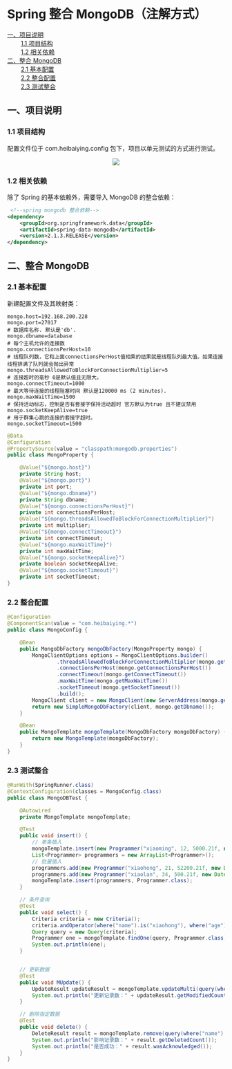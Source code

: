 # Spring 整合 MongoDB（注解方式）



<nav>
<a href="#一项目说明">一、项目说明</a><br/>
&nbsp;&nbsp;&nbsp;&nbsp;&nbsp;&nbsp;&nbsp;&nbsp;<a href="#11-项目结构">1.1 项目结构</a><br/>
&nbsp;&nbsp;&nbsp;&nbsp;&nbsp;&nbsp;&nbsp;&nbsp;<a href="#12-相关依赖">1.2 相关依赖</a><br/>
<a href="#二整合-MongoDB">二、整合 MongoDB</a><br/>
&nbsp;&nbsp;&nbsp;&nbsp;&nbsp;&nbsp;&nbsp;&nbsp;<a href="#21-基本配置">2.1 基本配置</a><br/>
&nbsp;&nbsp;&nbsp;&nbsp;&nbsp;&nbsp;&nbsp;&nbsp;<a href="#22-整合配置">2.2 整合配置</a><br/>
&nbsp;&nbsp;&nbsp;&nbsp;&nbsp;&nbsp;&nbsp;&nbsp;<a href="#23-测试整合">2.3 测试整合</a><br/>
</nav>

## 一、项目说明

### 1.1 项目结构

配置文件位于 com.heibaiying.config 包下，项目以单元测试的方式进行测试。

<div align="center"> <img src="https://github.com/heibaiying/spring-samples-for-all/blob/master/pictures/spring-mongodb-annotation.png"/> </div>


### 1.2 相关依赖

除了 Spring 的基本依赖外，需要导入 MongoDB 的整合依赖：

```xml
 <!--spring mongodb 整合依赖-->
<dependency>
    <groupId>org.springframework.data</groupId>
    <artifactId>spring-data-mongodb</artifactId>
    <version>2.1.3.RELEASE</version>
</dependency>
```



## 二、整合 MongoDB

### 2.1 基本配置

新建配置文件及其映射类：

```properties
mongo.host=192.168.200.228
mongo.port=27017
# 数据库名称. 默认是'db'.
mongo.dbname=database
# 每个主机允许的连接数
mongo.connectionsPerHost=10
# 线程队列数，它和上面connectionsPerHost值相乘的结果就是线程队列最大值。如果连接线程排满了队列就会抛出异常
mongo.threadsAllowedToBlockForConnectionMultiplier=5
# 连接超时的毫秒 0是默认值且无限大。
mongo.connectTimeout=1000
# 最大等待连接的线程阻塞时间 默认是120000 ms (2 minutes).
mongo.maxWaitTime=1500
# 保持活动标志，控制是否有套接字保持活动超时 官方默认为true 且不建议禁用
mongo.socketKeepAlive=true
# 用于群集心跳的连接的套接字超时。
mongo.socketTimeout=1500
```

```java
@Data
@Configuration
@PropertySource(value = "classpath:mongodb.properties")
public class MongoProperty {

    @Value("${mongo.host}")
    private String host;
    @Value("${mongo.port}")
    private int port;
    @Value("${mongo.dbname}")
    private String dbname;
    @Value("${mongo.connectionsPerHost}")
    private int connectionsPerHost;
    @Value("${mongo.threadsAllowedToBlockForConnectionMultiplier}")
    private int multiplier;
    @Value("${mongo.connectTimeout}")
    private int connectTimeout;
    @Value("${mongo.maxWaitTime}")
    private int maxWaitTime;
    @Value("${mongo.socketKeepAlive}")
    private boolean socketKeepAlive;
    @Value("${mongo.socketTimeout}")
    private int socketTimeout;
}
```

### 2.2 整合配置

```java
@Configuration
@ComponentScan(value = "com.heibaiying.*")
public class MongoConfig {

    @Bean
    public MongoDbFactory mongoDbFactory(MongoProperty mongo) {
        MongoClientOptions options = MongoClientOptions.builder()
                .threadsAllowedToBlockForConnectionMultiplier(mongo.getMultiplier())
                .connectionsPerHost(mongo.getConnectionsPerHost())
                .connectTimeout(mongo.getConnectTimeout())
                .maxWaitTime(mongo.getMaxWaitTime())
                .socketTimeout(mongo.getSocketTimeout())
                .build();
        MongoClient client = new MongoClient(new ServerAddress(mongo.getHost(), mongo.getPort()), options);
        return new SimpleMongoDbFactory(client, mongo.getDbname());
    }

    @Bean
    public MongoTemplate mongoTemplate(MongoDbFactory mongoDbFactory) {
        return new MongoTemplate(mongoDbFactory);
    }
}
```

### 2.3 测试整合

```java
@RunWith(SpringRunner.class)
@ContextConfiguration(classes = MongoConfig.class)
public class MongoDBTest {

    @Autowired
    private MongoTemplate mongoTemplate;

    @Test
    public void insert() {
        // 单条插入
        mongoTemplate.insert(new Programmer("xiaoming", 12, 5000.21f, new Date()));
        List<Programmer> programmers = new ArrayList<Programmer>();
        // 批量插入
        programmers.add(new Programmer("xiaohong", 21, 52200.21f, new Date()));
        programmers.add(new Programmer("xiaolan", 34, 500.21f, new Date()));
        mongoTemplate.insert(programmers, Programmer.class);
    }

    // 条件查询
    @Test
    public void select() {
        Criteria criteria = new Criteria();
        criteria.andOperator(where("name").is("xiaohong"), where("age").is(21));
        Query query = new Query(criteria);
        Programmer one = mongoTemplate.findOne(query, Programmer.class);
        System.out.println(one);
    }


    // 更新数据
    @Test
    public void MUpdate() {
        UpdateResult updateResult = mongoTemplate.updateMulti(query(where("name").is("xiaoming")), update("age", 35), Programmer.class);
        System.out.println("更新记录数：" + updateResult.getModifiedCount());
    }

    // 删除指定数据
    @Test
    public void delete() {
        DeleteResult result = mongoTemplate.remove(query(where("name").is("xiaolan")), Programmer.class);
        System.out.println("影响记录数：" + result.getDeletedCount());
        System.out.println("是否成功：" + result.wasAcknowledged());
    }
}
```
